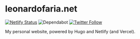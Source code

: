 # leonardofaria.net

[![Netlify Status](https://api.netlify.com/api/v1/badges/d52cba9f-c973-4789-a74e-790c1b4f2a36/deploy-status)](https://app.netlify.com/sites/leonardofaria/deploys) ![Dependabot](https://badgen.net/badge/icon/dependabot?icon=dependabot&label) [![Twitter Follow](https://img.shields.io/twitter/follow/leozera?label=Follow%20on%20Twitter)](https://twitter.com/leozera/)

My personal website, powered by Hugo and Netlify (and Vercel).

